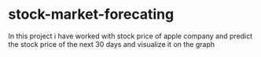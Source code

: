 # stock-market-forecating
In this project i have worked with stock price of apple company and predict the stock price of the next 30 days and visualize it on the graph  
